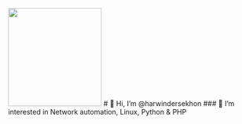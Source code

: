 <img src="https://avatars.githubusercontent.com/u/22225703?s=400&u=a2e41d85d200723e0181a50d326733d7b3461c8f&v=4" style="width:190px; height:200px;">
# 👋 Hi, I’m @harwindersekhon
### 👀 I’m interested in Network automation, Linux, Python & PHP
